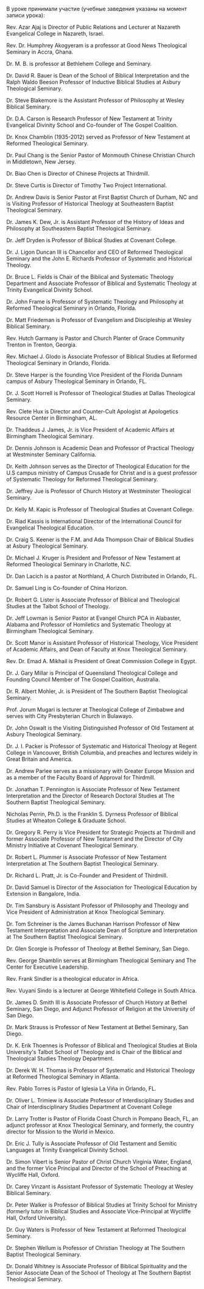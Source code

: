 В уроке принимали участие (учебные заведения указаны на момент записи урока):

Rev. Azar Ajaj is Director of Public Relations and Lecturer at Nazareth Evangelical College in Nazareth, Israel.

Rev. Dr. Humphrey Akogyeram is a professor at Good News Theological Seminary in Accra, Ghana.

Dr. M. B. is professor at Bethlehem College and Seminary.

Dr. David R. Bauer is Dean of the School of Biblical Interpretation and the Ralph Waldo Beeson Professor of Inductive Biblical Studies at Asbury Theological Seminary.

Dr. Steve Blakemore is the Assistant Professor of Philosophy at Wesley Biblical Seminary.

Dr. D.A. Carson is Research Professor of New Testament at Trinity Evangelical Divinity School and Co-founder of The Gospel Coalition.

Dr. Knox Chamblin (1935-2012) served as Professor of New Testament at Reformed Theological Seminary.

Dr. Paul Chang is the Senior Pastor of Monmouth Chinese Christian Church in Middletown, New Jersey.

Dr. Biao Chen is Director of Chinese Projects at Thirdmill.

Dr. Steve Curtis is Director of Timothy Two Project International.

Dr. Andrew Davis is Senior Pastor at First Baptist Church of Durham, NC and is Visiting Professor of Historical Theology at Southeastern Baptist Theological Seminary.

Dr. James K. Dew, Jr. is Assistant Professor of the History of Ideas and Philosophy at Southeastern Baptist Theological Seminary.

Dr. Jeff Dryden is Professor of Biblical Studies at Covenant College.

Dr. J. Ligon Duncan III is Chancellor and CEO of Reformed Theological Seminary and the John E. Richards Professor of Systematic and Historical Theology.

Dr. Bruce L. Fields is Chair of the Biblical and Systematic Theology Department and Associate Professor of Biblical and Systematic Theology at Trinity Evangelical Divinity School.

Dr. John Frame is Professor of Systematic Theology and Philosophy at Reformed Theological Seminary in Orlando, Florida.

Dr. Matt Friedeman is Professor of Evangelism and Discipleship at Wesley Biblical Seminary.

Rev. Hutch Garmany is Pastor and Church Planter of Grace Community Trenton in Trenton, Georgia.

Rev. Michael J. Glodo is Associate Professor of Biblical Studies at Reformed Theological Seminary in Orlando, Florida.

Dr. Steve Harper is the founding Vice President of the Florida Dunnam campus of Asbury Theological Seminary in Orlando, FL.

Dr. J. Scott Horrell is Professor of Theological Studies at Dallas Theological Seminary.

Rev. Clete Hux is Director and Counter-Cult Apologist at Apologetics Resource Center in Birmingham, AL.

Dr. Thaddeus J. James, Jr. is Vice President of Academic Affairs at Birmingham Theological Seminary.

Dr. Dennis Johnson is Academic Dean and Professor of Practical Theology at Westminster Seminary California.

Dr. Keith Johnson serves as the Director of Theological Education for the U.S campus ministry of Campus Crusade for Christ and is a guest professor of Systematic Theology for Reformed Theological Seminary.

Dr. Jeffrey Jue is Professor of Church History at Westminster Theological Seminary.

Dr. Kelly M. Kapic is Professor of Theological Studies at Covenant College.

Dr. Riad Kassis is International Director of the International Council for Evangelical Theological Education.

Dr. Craig S. Keener is the F.M. and Ada Thompson Chair of Biblical Studies at Asbury Theological Seminary.

Dr. Michael J. Kruger is President and Professor of New Testament at Reformed Theological Seminary in Charlotte, N.C.

Dr. Dan Lacich is a pastor at Northland, A Church Distributed in Orlando, FL.

Dr. Samuel Ling is Co-founder of China Horizon.

Dr. Robert G. Lister is Associate Professor of Biblical and Theological Studies at the Talbot School of Theology.

Dr. Jeff Lowman is Senior Pastor at Evangel Church PCA in Alabaster, Alabama and Professor of Homiletics and Systematic Theology at Birmingham Theological Seminary.

Dr. Scott Manor is Assistant Professor of Historical Theology, Vice President of Academic Affairs, and Dean of Faculty at Knox Theological Seminary.

Rev. Dr. Emad A. Mikhail is President of Great Commission College in Egypt.

Dr. J. Gary Millar is Principal of Queensland Theological College and Founding Council Member of The Gospel Coalition, Australia.

Dr. R. Albert Mohler, Jr. is President of The Southern Baptist Theological Seminary.

Prof. Jorum Mugari is lecturer at Theological College of Zimbabwe and serves with City Presbyterian Church in Bulawayo.

Dr. John Oswalt is the Visiting Distinguished Professor of Old Testament at Asbury Theological Seminary.

Dr. J. I. Packer is Professor of Systematic and Historical Theology at Regent College in Vancouver, British Columbia, and preaches and lectures widely in Great Britain and America.

Dr. Andrew Parlee serves as a missionary with Greater Europe Mission and as a member of the Faculty Board of Approval for Thirdmill.

Dr. Jonathan T. Pennington is Associate Professor of New Testament Interpretation and the Director of Research Doctoral Studies at The Southern Baptist Theological Seminary.

Nicholas Perrin, Ph.D. is the Franklin S. Dyrness Professor of Biblical Studies at Wheaton College & Graduate School.

Dr. Gregory R. Perry is Vice President for Strategic Projects at Thirdmill and former Associate Professor of New Testament and the Director of City Ministry Initiative at Covenant Theological Seminary.

Dr. Robert L. Plummer is Associate Professor of New Testament Interpretation at The Southern Baptist Theological Seminary.

Dr. Richard L. Pratt, Jr. is Co-Founder and President of Thirdmill.

Dr. David Samuel is Director of the Association for Theological Education by Extension in Bangalore, India.

Dr. Tim Sansbury is Assistant Professor of Philosophy and Theology and Vice President of Administration at Knox Theological Seminary.

Dr. Tom Schreiner is the James Buchanan Harrison Professor of New Testament Interpretation and Associate Dean of Scripture and Interpretation at The Southern Baptist Theological Seminary.

Dr. Glen Scorgie is Professor of Theology at Bethel Seminary, San Diego.

Rev. George Shamblin serves at Birmingham Theological Seminary and The Center for Executive Leadership.

Rev. Frank Sindler is a theological educator in Africa.

Rev. Vuyani Sindo is a lecturer at George Whitefield College in South Africa.

Dr. James D. Smith III is Associate Professor of Church History at Bethel Seminary, San Diego, and Adjunct Professor of Religion at the University of San Diego.

Dr. Mark Strauss is Professor of New Testament at Bethel Seminary, San Diego.

Dr. K. Erik Thoennes is Professor of Biblical and Theological Studies at Biola University's Talbot School of Theology and is Chair of the Biblical and Theological Studies Theology Department.

Dr. Derek W. H. Thomas is Professor of Systematic and Historical Theology at Reformed Theological Seminary in Atlanta.

Rev. Pablo Torres is Pastor of Iglesia La Viña in Orlando, FL.

Dr. Oliver L. Trimiew is Associate Professor of Interdisciplinary Studies and Chair of Interdisciplinary Studies Department at Covenant College

Dr. Larry Trotter is Pastor of Florida Coast Church in Pompano Beach, FL, an adjunct professor at Knox Theological Seminary, and formerly, the country director for Mission to the World in Mexico.

Dr. Eric J. Tully is Associate Professor of Old Testament and Semitic Languages at Trinity Evangelical Divinity School.

Dr. Simon Vibert is Senior Pastor of Christ Church Virginia Water, England, and the former Vice Principal and Director of the School of Preaching at Wycliffe Hall, Oxford.

Dr. Carey Vinzant is Assistant Professor of Systematic Theology at Wesley Biblical Seminary.

Dr. Peter Walker is Professor of Biblical Studies at Trinity School for Ministry (formerly tutor in Biblical Studies and Associate Vice-Principal at Wycliffe Hall, Oxford University).

Dr. Guy Waters is Professor of New Testament at Reformed Theological Seminary.

Dr. Stephen Wellum is Professor of Christian Theology at The Southern Baptist Theological Seminary.

Dr. Donald Whitney is Associate Professor of Biblical Spirituality and the Senior Associate Dean of the School of Theology at The Southern Baptist Theological Seminary.